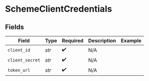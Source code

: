 # SchemeClientCredentials


## Fields

| Field              | Type               | Required           | Description        | Example            |
| ------------------ | ------------------ | ------------------ | ------------------ | ------------------ |
| `client_id`        | *str*              | :heavy_check_mark: | N/A                |                    |
| `client_secret`    | *str*              | :heavy_check_mark: | N/A                |                    |
| `token_url`        | *str*              | :heavy_check_mark: | N/A                |                    |